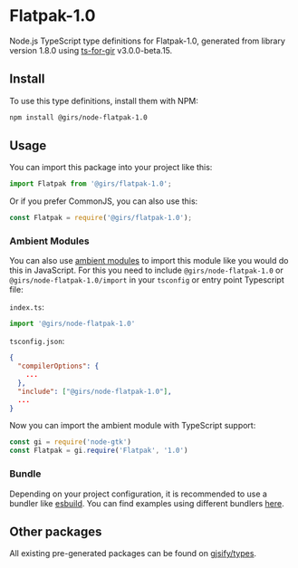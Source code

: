 
# Flatpak-1.0

Node.js TypeScript type definitions for Flatpak-1.0, generated from library version 1.8.0 using [ts-for-gir](https://github.com/gjsify/ts-for-gir) v3.0.0-beta.15.

## Install

To use this type definitions, install them with NPM:
```bash
npm install @girs/node-flatpak-1.0
```

## Usage

You can import this package into your project like this:
```ts
import Flatpak from '@girs/flatpak-1.0';
```

Or if you prefer CommonJS, you can also use this:
```ts
const Flatpak = require('@girs/flatpak-1.0');
```

### Ambient Modules

You can also use [ambient modules](https://github.com/gjsify/ts-for-gir/tree/main/packages/cli#ambient-modules) to import this module like you would do this in JavaScript.
For this you need to include `@girs/node-flatpak-1.0` or `@girs/node-flatpak-1.0/import` in your `tsconfig` or entry point Typescript file:

`index.ts`:
```ts
import '@girs/node-flatpak-1.0'
```

`tsconfig.json`:
```json
{
  "compilerOptions": {
    ...
  },
  "include": ["@girs/node-flatpak-1.0"],
  ...
}
```

Now you can import the ambient module with TypeScript support: 

```ts
const gi = require('node-gtk')
const Flatpak = gi.require('Flatpak', '1.0')
```



### Bundle

Depending on your project configuration, it is recommended to use a bundler like [esbuild](https://esbuild.github.io/). You can find examples using different bundlers [here](https://github.com/gjsify/ts-for-gir/tree/main/examples).

## Other packages

All existing pre-generated packages can be found on [gjsify/types](https://github.com/gjsify/types).

